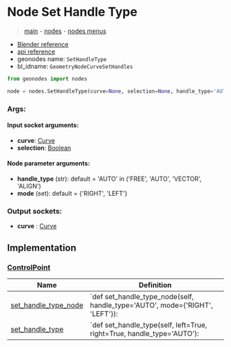 # Node Set Handle Type

> [main](../structure.md) - [nodes](nodes.md) - [nodes menus](nodes_menus.md)

- [Blender reference](https://docs.blender.org/manual/en/latest/modeling/geometry_nodes/curve/set_handle_type.html)
- [api reference](https://docs.blender.org/api/current/bpy.types.GeometryNodeCurveSetHandles.html)
- geonodes name: `SetHandleType`
- bl_idname: `GeometryNodeCurveSetHandles`

```python
from geonodes import nodes

node = nodes.SetHandleType(curve=None, selection=None, handle_type='AUTO', mode={'RIGHT', 'LEFT'})
```

### Args:

#### Input socket arguments:

- **curve**: [Curve](Curve.md)
- **selection**: [Boolean](Boolean.md)

#### Node parameter arguments:

- **handle_type** (str): default = 'AUTO' in ('FREE', 'AUTO', 'VECTOR', 'ALIGN')
- **mode** (set): default = {'RIGHT', 'LEFT'}

### Output sockets:

- **curve** : [Curve](Curve.md)

## Implementation

### [ControlPoint](ControlPoint.md)

| Name | Definition |
|------|------------|
 | [set_handle_type_node](ControlPoint.md#set_handle_type_node) | `def set_handle_type_node(self, handle_type='AUTO', mode={'RIGHT', 'LEFT'}): |
 | [set_handle_type](ControlPoint.md#set_handle_type) | `def set_handle_type(self, left=True, right=True, handle_type='AUTO'): |

